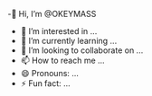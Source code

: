 -👋 Hi, I’m @OKEYMASS
- 👀 I’m interested in ...
- 🌱 I’m currently learning ...
- 💞️ I’m looking to collaborate on ...
- 📫 How to reach me ...
- 😄 Pronouns: ...
- ⚡ Fun fact: ...

<!---
OKEYMASS/OKEYMASS is a ✨ special ✨ repository because its `README.md` (this file) appears on your GitHub profile.
You can click the Preview link to take a look at your changes.
--->
